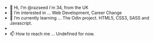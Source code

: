- 👋 Hi, I’m @razseed i'm 34, from the UK
- 👀 I’m interested in ... Web Development, Career Change
- 🌱 I’m currently learning ...  The Odin project.
     HTML5, CSS3, SASS and Javascript.
-
- 📫 How to reach me ... Undefined for now.

<!---
razseed/razseed is a ✨ special ✨ repository because its `README.md` (this file) appears on your GitHub profile.
You can click the Preview link to take a look at your changes.
--->
